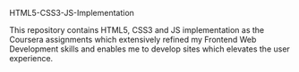 HTML5-CSS3-JS-Implementation


This repository contains HTML5, CSS3 and JS implementation as the Coursera assignments which extensively refined my Frontend Web Development skills and enables me to develop sites which elevates the user experience.
